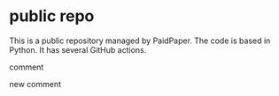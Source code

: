 # public repo

This is a public repository managed by PaidPaper. The code is based in Python. It has several GitHub actions.

comment

new comment
